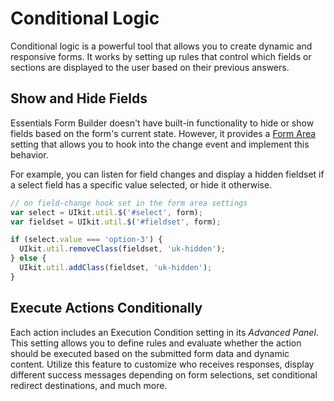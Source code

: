 # Conditional Logic

Conditional logic is a powerful tool that allows you to create dynamic and responsive forms. It works by setting up rules that control which fields or sections are displayed to the user based on their previous answers.

## Show and Hide Fields

Essentials Form Builder doesn't have built-in functionality to hide or show fields based on the form's current state. However, it provides a [Form Area](form-area#hooks) setting that allows you to hook into the change event and implement this behavior.

For example, you can listen for field changes and display a hidden fieldset if a select field has a specific value selected, or hide it otherwise.

```js
// on field-change hook set in the form area settings
var select = UIkit.util.$('#select', form);
var fieldset = UIkit.util.$('#fieldset', form);

if (select.value === 'option-3') {
  UIkit.util.removeClass(fieldset, 'uk-hidden');
} else {
  UIkit.util.addClass(fieldset, 'uk-hidden');
}
```

## Execute Actions Conditionally

Each action includes an Execution Condition setting in its _Advanced Panel_. This setting allows you to define rules and evaluate whether the action should be executed based on the submitted form data and dynamic content. Utilize this feature to customize who receives responses, display different success messages depending on form selections, set conditional redirect destinations, and much more.
